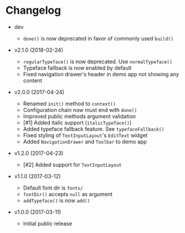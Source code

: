 Changelog
=========

 * dev
   - `done()` is now deprecated in favor of commonly used `build()`

 * v2.1.0 (2018-02-24)
   - `regularTypeface()` is now deprecated. Use `normalTypeface()`
   - Typeface fallback is now enabled by default
   - Fixed navigation drawer's header in demo app not showing any content

 * v2.0.0 (2017-04-24)
   - Renamed `init()` method to `context()`
   - Configuration chain now must end with `done()`
   - Improved public methods argument validation
   - [#1] Added italic support (`italicTypeface()`)
   - Added typeface fallback feature. See `typefaceFallback()`
   - Fixed styling of `TextInputLayout`'s `EditText` widget
   - Added `NavigationDrawer` and `Toolbar` to demo app

 * v1.2.0 (2017-04-23)
   - [#2] Added support for `TextInputLayout`

 * v1.1.0 (2017-03-12)
   - Default font dir is `fonts/`
   - `fontDir()` accepts `null` as argument
   - `addTypeface()` is now `add()`

 * v1.0.0 (2017-03-11)
   - Initial public release
